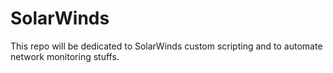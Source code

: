 # SolarWinds
This repo will be dedicated to SolarWinds custom scripting and to automate network monitoring stuffs.
